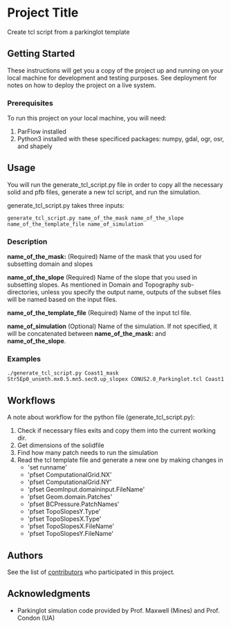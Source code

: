 # Project Title

Create tcl script from a parkinglot template

## Getting Started

These instructions will get you a copy of the project up and running on your local machine for development and testing purposes. See deployment for notes on how to deploy the project on a live system.

### Prerequisites

To run this project on your local machine, you will need:
1. ParFlow installed
2. Python3 installed with these specificed packages: numpy, gdal, ogr, osr, and shapely

## Usage

You will run the generate_tcl_script.py file in order to copy all the necessary solid and pfb files, generate a new tcl script, and run the simulation.

generate_tcl_script.py takes three inputs:

```
generate_tcl_script.py name_of_the_mask name_of_the_slope name_of_the_template_file name_of_simulation
```

### Description

**name_of_the_mask:** (Required) Name of the mask that you used for subsetting domain and slopes

**name_of_the_slope** (Required) Name of the slope that you used in subsetting slopes. As mentioned in Domain and Topography sub-directories, unless you specify the output name, outputs of the subset files will be named based on the input files.

**name_of_the_template_file** (Required) Name of the input tcl file.

**name_of_simulation** (Optional) Name of the simulation. If not specified, it will be concatenated between **name_of_the_mask:** and **name_of_the_slope**.

### Examples

```
./generate_tcl_script.py Coast1_mask Str5Ep0_unsmth.mx0.5.mn5.sec0.up_slopex CONUS2.0_Parkinglot.tcl Coast1

```


## Workflows

A note about workflow for the python file (generate_tcl_script.py):
1. Check if necessary files exits and copy them into the current working dir.
2. Get dimensions of the solidfile
3. Find how many patch needs to run the simulation
4. Read the tcl template file and generate a new one by making changes in
	* 'set runname'
	* 'pfset ComputationalGrid.NX'
	* 'pfset ComputationalGrid.NY'
	* 'pfset GeomInput.domaininput.FileName'
	* 'pfset Geom.domain.Patches'
	* 'pfset BCPressure.PatchNames'
	* 'pfset TopoSlopesY.Type'
	* 'pfset TopoSlopesX.Type'
	* 'pfset TopoSlopesX.FileName'
	* 'pfset TopoSlopesY.FileName'

## Authors

See the list of [contributors](https://github.com/orgs/hydroframe/people) who participated in this project.

## Acknowledgments

* Parkinglot simulation code provided by Prof. Maxwell (Mines) and Prof. Condon (UA)

